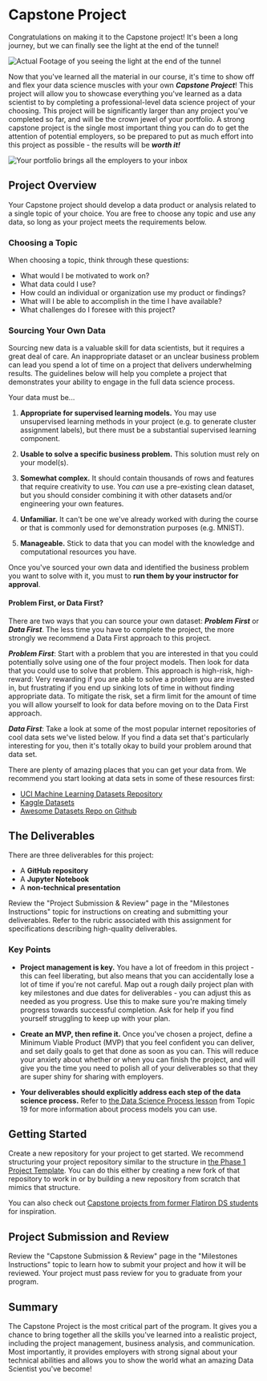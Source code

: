 # Capstone Project

Congratulations on making it to the Capstone project! It's been a long journey, but we can finally see the light at the end of the tunnel!

![Actual Footage of you seeing the light at the end of the tunnel](https://raw.githubusercontent.com/learn-co-curriculum/dsc-capstone-project/main/images/end-of-tunnel.gif)

Now that you've learned all the material in our course, it's time to show off and flex your data science muscles with your own **_Capstone Project_**! This project will allow you to showcase everything you've learned as a data scientist to by completing a professional-level data science project of your choosing. This project will be significantly larger than any project you've completed so far, and will be the crown jewel of your portfolio. A strong capstone project is the single most important thing you can do to get the attention of potential employers, so be prepared to put as much effort into this project as possible - the results will be **_worth it!_**

![Your portfolio brings all the employers to your inbox](https://raw.githubusercontent.com/learn-co-curriculum/dsc-capstone-project/main/images/milkshake.gif)

## Project Overview

Your Capstone project should develop a data product or analysis related to a single topic of your choice. You are free to choose any topic and use any data, so long as your project meets the requirements below.

### Choosing a Topic

When choosing a topic, think through these questions:  

* What would I be motivated to work on?
* What data could I use?
* How could an individual or organization use my product or findings?
* What will I be able to accomplish in the time I have available?
* What challenges do I foresee with this project?

### Sourcing Your Own Data

Sourcing new data is a valuable skill for data scientists, but it requires a great deal of care. An inappropriate dataset or an unclear business problem can lead you spend a lot of time on a project that delivers underwhelming results. The guidelines below will help you complete a project that demonstrates your ability to engage in the full data science process.

Your data must be...

1. **Appropriate for supervised learning models.** You may use unsupervised learning methods in your project (e.g. to generate cluster assignment labels), but there must be a substantial supervised learning component.

2. **Usable to solve a specific business problem.** This solution must rely on your model(s).

3. **Somewhat complex.** It should contain thousands of rows and features that require creativity to use. You _can_ use a pre-existing clean dataset, but you should consider combining it with other datasets and/or engineering your own features.

4. **Unfamiliar.** It can't be one we've already worked with during the course or that is commonly used for demonstration purposes (e.g. MNIST).

5. **Manageable.** Stick to data that you can model with the knowledge and computational resources you have.

Once you've sourced your own data and identified the business problem you want to solve with it, you must to **run them by your instructor for approval**.

#### Problem First, or Data First?

There are two ways that you can source your own dataset: **_Problem First_** or **_Data First_**. The less time you have to complete the project, the more strongly we recommend a Data First approach to this project.

**_Problem First_**: Start with a problem that you are interested in that you could potentially solve using one of the four project models. Then look for data that you could use to solve that problem. This approach is high-risk, high-reward: Very rewarding if you are able to solve a problem you are invested in, but frustrating if you end up sinking lots of time in without finding appropriate data. To mitigate the risk, set a firm limit for the amount of time you will allow yourself to look for data before moving on to the Data First approach.

**_Data First_**: Take a look at some of the most popular internet repositories of cool data sets we've listed below. If you find a data set that's particularly interesting for you, then it's totally okay to build your problem around that data set.

There are plenty of amazing places that you can get your data from. We recommend you start looking at data sets in some of these resources first:

* [UCI Machine Learning Datasets Repository](https://archive.ics.uci.edu/ml/datasets.php)
* [Kaggle Datasets](https://www.kaggle.com/datasets)
* [Awesome Datasets Repo on Github](https://github.com/awesomedata/awesome-public-datasets)

## The Deliverables

There are three deliverables for this project:

* A **GitHub repository**
* A **Jupyter Notebook**
* A **non-technical presentation**

Review the "Project Submission & Review" page in the "Milestones Instructions" topic for instructions on creating and submitting your deliverables. Refer to the rubric associated with this assignment for specifications describing high-quality deliverables.

### Key Points

* **Project management is key.**  You have a lot of freedom in this project - this can feel liberating, but also means that you can accidentally lose a lot of time if you're not careful. Map out a rough daily project plan with key milestones and due dates for deliverables - you can adjust this as needed as you progress. Use this to make sure you're making timely progress towards successful completion. Ask for help if you find yourself struggling to keep up with your plan.

* **Create an MVP, then refine it.** Once you've chosen a project, define a Minimum Viable Product (MVP) that you feel confident you can deliver, and set daily goals to get that done as soon as you can. This will reduce your anxiety about whether or when you can finish the project, and will give you the time you need to polish all of your deliverables so that they are super shiny for sharing with employers.

* **Your deliverables should explicitly address each step of the data science process.** Refer to [the Data Science Process lesson](https://github.com/learn-co-curriculum/dsc-data-science-processes) from Topic 19 for more information about process models you can use.

## Getting Started

Create a new repository for your project to get started. We recommend structuring your project repository similar to the structure in [the Phase 1 Project Template](https://github.com/learn-co-curriculum/dsc-project-template). You can do this either by creating a new fork of that repository to work in or by building a new repository from scratch that mimics that structure.

You can also check out [Capstone projects from former Flatiron DS students](https://github.com/learn-co-curriculum/dsc-capstone-examples) for inspiration.

## Project Submission and Review

Review the "Capstone Submission & Review" page in the "Milestones Instructions" topic to learn how to submit your project and how it will be reviewed. Your project must pass review for you to graduate from your program.

## Summary

The Capstone Project is the most critical part of the program. It gives you a chance to bring together all the skills you've learned into a realistic project, including the project management, business analysis, and communication.  Most importantly, it provides employers with strong signal about your technical abilities and allows you to show the world what an amazing Data Scientist you've become!
